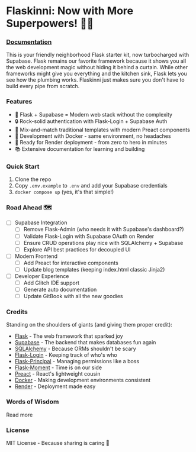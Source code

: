 # Flaskinni: Now with More Superpowers! 🦸‍♂️

### [Documentation](https://gilmour.gitbook.io/compsci/web-development)
This is your friendly neighborhood Flask starter kit, now turbocharged with Supabase. Flask remains our favorite framework because it shows you all the web development magic without hiding it behind a curtain. While other frameworks might give you everything and the kitchen sink, Flask lets you see how the plumbing works. Flaskinni just makes sure you don't have to build every pipe from scratch.

### Features
- 🚀 Flask + Supabase = Modern web stack without the complexity
- 🔒 Rock-solid authentication with Flask-Login + Supabase Auth
- 🎨 Mix-and-match traditional templates with modern Preact components
- 🐋 Development with Docker - same environment, no headaches
- 🚂 Ready for Render deployment - from zero to hero in minutes
- 📚 Extensive documentation for learning and building

### Quick Start
1. Clone the repo
2. Copy `.env.example` to `.env` and add your Supabase credentials
3. `docker compose up` (yes, it's that simple!)

### Road Ahead 🗺️
- [ ] Supabase Integration
  - [ ] Remove Flask-Admin (who needs it with Supabase's dashboard?)
  - [ ] Validate Flask-Login with Supabase OAuth on Render
  - [ ] Ensure CRUD operations play nice with SQLAlchemy + Supabase
  - [ ] Explore API best practices for decoupled UI
- [ ] Modern Frontend
  - [ ] Add Preact for interactive components
  - [ ] Update blog templates (keeping index.html classic Jinja2)
- [ ] Developer Experience
  - [ ] Add Glitch IDE support
  - [ ] Generate auto documentation
  - [ ] Update GitBook with all the new goodies

### Credits
Standing on the shoulders of giants (and giving them proper credit):

- [Flask](https://flask.pocoo.org/) - The web framework that sparked joy
- [Supabase](https://supabase.io/) - The backend that makes databases fun again
- [SQLAlchemy](https://www.sqlalchemy.org/) - Because ORMs shouldn't be scary
- [Flask-Login](https://flask-login.readthedocs.io/) - Keeping track of who's who
- [Flask-Principal](https://pythonhosted.org/Flask-Principal/) - Managing permissions like a boss
- [Flask-Moment](https://github.com/miguelgrinberg/Flask-Moment) - Time is on our side
- [Preact](https://preactjs.com/) - React's lightweight cousin
- [Docker](https://www.docker.com/) - Making development environments consistent
- [Render](https://render.com/) - Deployment made easy

### Words of Wisdom
Read more

### License
MIT License - Because sharing is caring 🤝